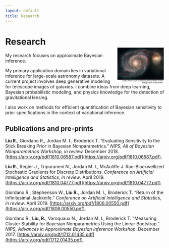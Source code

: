 ```yaml
---
layout: default
title: Research
---
```


<img src="images/whirlpool_galaxy_labeled.jpg" style="width:30%; border:0px; solid; margin-top: 60px" align="right">

# Research

My research focuses on approximate Bayesian inference. 

My primary application domain lies in variational inference for 
large-scale astronomy datasets. A current project involves deep generative modeling for telescope images of galaxies. I combine ideas from deep learning, Bayesian probabilistic modeling, and physics knowledge for the detection of gravitational lensing. 

I also work on methods for efficient quantification of Bayesian sensitivity to prior specifications in the context of variational inference.

## Publications and pre-prints
**Liu R.**, Giordano R., Jordan M. I., Broderick T. “Evaluating Sensitivity to the Stick Breaking Prior in Bayesian Nonparametrics.” *NIPS, All of Bayesian Nonparametrics Workshop, in review.* December 2018. [https://arxiv.org/pdf/1810.06587.pdf](https://arxiv.org/pdf/1810.06587.pdf).

**Liu R.**, Regier J., Tripuraneni N., Jordan M. I., McAuliffe J. Rao-Blackwellized Stochastic Gradients for Discrete Distributions. *Conference on Artificial Intelligence and Statistics, in review*. April 2019. [https://arxiv.org/pdf/1810.04777.pdf](https://arxiv.org/pdf/1810.04777.pdf). 

Giordano R., Stephenson W., **Liu R.**, Jordan M. I., Broderick T. “Return of the Infinitesimal Jackknife.” *Conference on Artificial Intelligence and Statistics, in review*. April 2019. [https://arxiv.org/pdf/1806.00550.pdf](https://arxiv.org/pdf/1806.00550.pdf). 

Giordano R., **Liu, R.**, Varoquaux N., Jordan M. I., Broderick T. “Measuring Cluster Stability for Bayesian Nonparametrics Using the Linear Bootstrap.” *NIPS, Advances in Approximate Bayesian Inference Workshop*. December 2017. [https://arxiv.org/pdf/1712.01435.pdf](https://arxiv.org/pdf/1712.01435.pdf).



